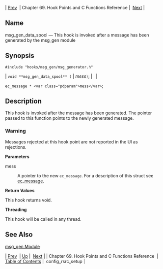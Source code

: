 | [Prev](hooks)  | Chapter 69. Hook Points and C Functions Reference |  [Next](hooks.config_rsrc_setup) |

<a name="hooks.msg_gen_data_spool"></a>
## Name

msg_gen_data_spool — This hook is invoked after a message has been generated by the msg_gen module

## Synopsis

`#include "hooks/msg_gen/msg_generator.h"`

| `void **msg_gen_data_spool** (` | <var class="pdparam">mess</var>`)`; |   |

`ec_message * <var class="pdparam">mess</var>`;<a name="idp6304384"></a>
## Description

This hook is invoked after the message has been generated. The pointer passed to this function points to the newly generated message.

### Warning

Messages rejected at this hook point are not reported in the UI as rejections.

**Parameters**

<dl className="variablelist">

<dt>mess</dt>

<dd>

A pointer to the new `ec_message`. For a description of this struct see [ec_message](https://support.messagesystems.com/docs/web-c-api/structs.ec_message).

</dd>

</dl>

**Return Values**

This hook returns void.

**Threading**

This hook will be called in any thread.

<a name="idp6302544"></a>
## See Also

[msg_gen Module](modules.msg_gen "71.48. msg_gen – Message Generation")

| [Prev](hooks)  | [Up](hooks) |  [Next](hooks.config_rsrc_setup) |
| Chapter 69. Hook Points and C Functions Reference  | [Table of Contents](index) |  config_rsrc_setup |


